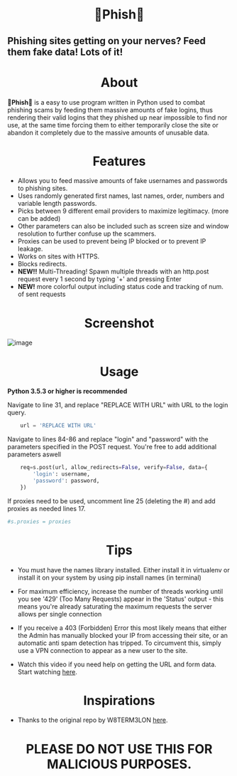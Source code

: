 # <div align="center"> 🚫Phish🚫

## Phishing sites getting on your nerves? Feed them fake data! Lots of it!

# <div align="center"> About

**🚫Phish🚫** is a easy to use program written in Python used to combat phishing scams by feeding them massive amounts of fake logins, thus rendering their valid logins that they phished up near impossible to find nor use, at the same time forcing them to either temporarily close the site or abandon it completely due to the massive amounts of unusable data.

# <div align="center"> Features
- Allows you to feed massive amounts of fake usernames and passwords to phishing sites.
- Uses randomly generated first names, last names, order, numbers and variable length passwords.
- Picks between 9 different email providers to maximize legitimacy. (more can be added)
- Other parameters can also be included such as screen size and window resolution to further confuse up the scammers.
- Proxies can be used to prevent being IP blocked or to prevent IP leakage.
- Works on sites with HTTPS.
- Blocks redirects.
- **NEW!!** Multi-Threading! Spawn multiple threads with an http.post request every 1 second by typing '+' and pressing Enter
- **NEW!** more colorful output including status code and tracking of num. of sent requests

# <div align="center"> Screenshot
![image](https://user-images.githubusercontent.com/39552449/135675406-7c8eabae-33d9-4fe0-bcca-4571c8745161.png)
	
# <div align="center"> Usage

**Python 3.5.3 or higher is recommended**

Navigate to line 31, and replace "REPLACE WITH URL" with URL to the login query.

```Python
    url = 'REPLACE WITH URL'
```
Navigate to lines 84-86 and replace "login" and "password" with the parameters specified in the POST request. You're free to add additional parameters aswell

```Python
    req=s.post(url, allow_redirects=False, verify=False, data={
		'login': username,
		'password': password,
	})
 ```
If proxies need to be used, uncomment line 25 (deleting the #) and add proxies as needed lines 17.
```Python
#s.proxies = proxies
```

# <div align="center"> Tips
- You must have the names library installed. Either install it in virtualenv or install it on your system by using pip install names (in terminal)
	
- For maximum efficiency, increase the number of threads working until you see '429' (Too Many Requests) appear in the 'Status' output - this means you're already saturating the maximum requests the server allows per single connection
	
- If you receive a 403 (Forbidden) Error this most likely means that either the Admin has manually blocked your IP from accessing their site, or an automatic anti spam detection has tripped. To circumvent this, simply use a VPN connection to appear as a new user to the site.

- Watch this video if you need help on getting the URL and form data. Start watching [here](https://youtu.be/UtNYzv8gLbs?t=40).
# <div align="center"> Inspirations
- Thanks to the original repo by W8TERM3LON [here](https://github.com/W8TERM3LON/Phisher_Squisher).

# <div align="center"> PLEASE DO NOT USE THIS FOR MALICIOUS PURPOSES.
